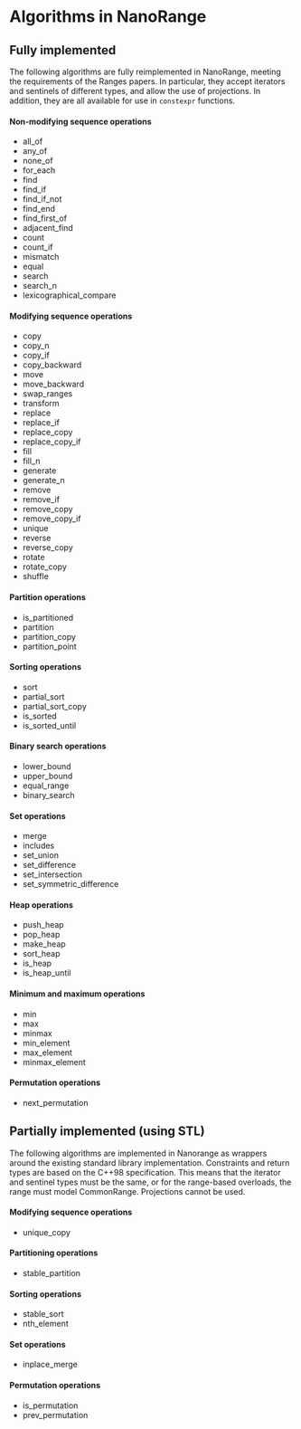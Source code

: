 # Algorithms in NanoRange #

## Fully implemented ##

The following algorithms are fully reimplemented in NanoRange,
meeting the requirements of the Ranges papers. In particular, they accept
iterators and sentinels of different types, and allow the use of projections.
In addition, they are all available for use in `constexpr` functions.

#### Non-modifying sequence operations ####

* all_of
* any_of
* none_of
* for_each
* find
* find_if
* find_if_not
* find_end
* find_first_of
* adjacent_find
* count
* count_if
* mismatch
* equal
* search
* search_n
* lexicographical_compare

#### Modifying sequence operations ####

* copy
* copy_n
* copy_if
* copy_backward
* move
* move_backward
* swap_ranges
* transform
* replace
* replace_if
* replace_copy
* replace_copy_if
* fill
* fill_n
* generate
* generate_n
* remove
* remove_if
* remove_copy
* remove_copy_if
* unique
* reverse
* reverse_copy
* rotate
* rotate_copy
* shuffle

#### Partition operations ####

* is_partitioned
* partition
* partition_copy
* partition_point

#### Sorting operations ####

* sort
* partial_sort
* partial_sort_copy
* is_sorted
* is_sorted_until

#### Binary search operations ####

* lower_bound
* upper_bound
* equal_range
* binary_search

#### Set operations ####

* merge
* includes
* set_union
* set_difference
* set_intersection
* set_symmetric_difference

#### Heap operations ####

* push_heap
* pop_heap
* make_heap
* sort_heap
* is_heap
* is_heap_until

#### Minimum and maximum operations ####

* min
* max
* minmax
* min_element
* max_element
* minmax_element

#### Permutation operations ####

* next_permutation

## Partially implemented (using STL) ##

The following algorithms are implemented in Nanorange as wrappers around the
existing standard library implementation. Constraints and return types are based
on the C++98 specification. This means that the iterator and sentinel types
must be the same, or for the range-based overloads, the range must model
CommonRange. Projections cannot be used.

#### Modifying sequence operations ####

* unique_copy

#### Partitioning operations ####

* stable_partition

#### Sorting operations ####

* stable_sort
* nth_element

#### Set operations ####

* inplace_merge

#### Permutation operations ####

* is_permutation
* prev_permutation

